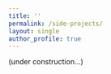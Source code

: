 ```yaml
---
title: ''
permalink: /side-projects/
layout: single
author_profile: true
---
```


(under construction...)